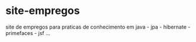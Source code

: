 # site-empregos
site de empregos para praticas de conhecimento em java - jpa - hibernate - primefaces - jsf ...
